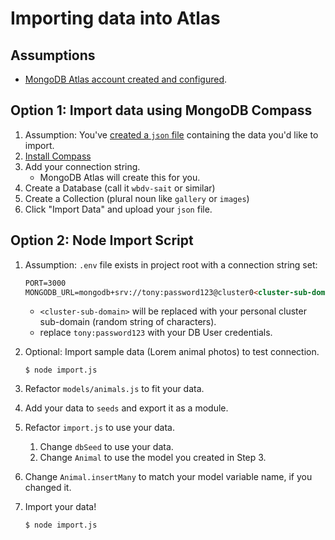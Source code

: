 # Importing data into Atlas 
## Assumptions
- [MongoDB Atlas account created and configured](https://github.com/sait-wbdv/sample-code/tree/master/backend/mongoose/1-atlas-getting-started).

## Option 1: Import data using MongoDB Compass
1. Assumption: You've [created a `json` file](https://gist.github.com/acidtone/9ba1c784d5f78fdc9dc4df9c6f26bcf8) containing the data you'd like to import.
2. [Install Compass](https://www.mongodb.com/products/compass)
3. Add your connection string.
    - MongoDB Atlas will create this for you.
4. Create a Database (call it `wbdv-sait` or similar)
5. Create a Collection (plural noun like `gallery` or `images`)
6. Click "Import Data" and upload your `json` file.

## Option 2: Node Import Script
1. Assumption: `.env` file exists in project root with a connection string set:

    ```html
    PORT=3000
    MONGODB_URL=mongodb+srv://tony:password123@cluster0<cluster-sub-domain>.mongodb.net/sait-wbdv?retryWrites=true&w=majority
    ```

    - `<cluster-sub-domain>` will be replaced with your personal cluster sub-domain (random string of characters).
    - replace `tony:password123` with your DB User credentials.

2. Optional: Import sample data (Lorem animal photos) to test connection.
    
    ```
    $ node import.js
    ```

3. Refactor `models/animals.js` to fit your data.
4. Add your data to `seeds` and export it as a module.
5. Refactor `import.js` to use your data.
    1. Change `dbSeed` to use your data.
    2. Change `Animal` to use the model you created in Step 3.
6. Change `Animal.insertMany` to match your model variable name, if you changed it.
7. Import your data!

    ```
    $ node import.js
    ```

